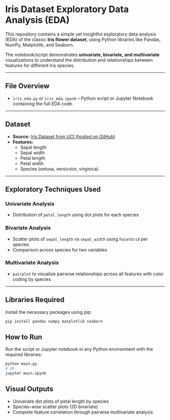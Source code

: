 # Iris Dataset Exploratory Data Analysis (EDA)

This repository contains a simple yet insightful exploratory data analysis (EDA) of the classic **Iris flower dataset**, using Python libraries like Pandas, NumPy, Matplotlib, and Seaborn.

The notebook/script demonstrates **univariate, bivariate, and multivariate** visualizations to understand the distribution and relationships between features for different Iris species.

---

## File Overview

- `iris_eda.py` or `iris_eda.ipynb` – Python script or Jupyter Notebook containing the full EDA code.

---

## Dataset

- **Source:** [Iris Dataset from UCI (hosted on GitHub)](https://raw.githubusercontent.com/uiuc-cse/data-fa14/gh-pages/data/iris.csv)
- **Features:**  
  - Sepal length  
  - Sepal width  
  - Petal length  
  - Petal width  
  - Species (setosa, versicolor, virginica)

---

##  Exploratory Techniques Used

### Univariate Analysis
- Distribution of `petal_length` using dot plots for each species

### Bivariate Analysis
- Scatter plots of `sepal_length` vs `sepal_width` using `FacetGrid` per species
- Comparison across species for two variables

### Multivariate Analysis
- `pairplot` to visualize pairwise relationships across all features with color coding by species

---

## Libraries Required

Install the necessary packages using pip:

```bash
pip install pandas numpy matplotlib seaborn
```

## How to Run
Run the script or Jupyter notebook in any Python environment with the required libraries:
```bash
python main.py
# OR
jupyter main.ipynb
```

## Visual Outputs
- Univariate dot plots of petal length by species
- Species-wise scatter plots (2D bivariate)
- Complete feature correlation through pairwise multivariate analysis